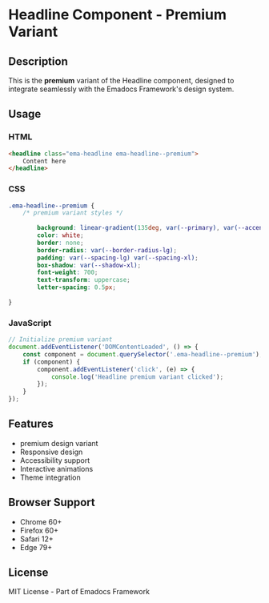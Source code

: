# Headline Component - Premium Variant

## Description
This is the **premium** variant of the Headline component, designed to integrate seamlessly with the Emadocs Framework's design system.

## Usage

### HTML
```html
<headline class="ema-headline ema-headline--premium">
    Content here
</headline>
```

### CSS
```css
.ema-headline--premium {
    /* premium variant styles */
    
        background: linear-gradient(135deg, var(--primary), var(--accent));
        color: white;
        border: none;
        border-radius: var(--border-radius-lg);
        padding: var(--spacing-lg) var(--spacing-xl);
        box-shadow: var(--shadow-xl);
        font-weight: 700;
        text-transform: uppercase;
        letter-spacing: 0.5px;
    
}
```

### JavaScript
```javascript
// Initialize premium variant
document.addEventListener('DOMContentLoaded', () => {
    const component = document.querySelector('.ema-headline--premium');
    if (component) {
        component.addEventListener('click', (e) => {
            console.log('Headline premium variant clicked');
        });
    }
});
```

## Features
- premium design variant
- Responsive design
- Accessibility support
- Interactive animations
- Theme integration

## Browser Support
- Chrome 60+
- Firefox 60+
- Safari 12+
- Edge 79+

## License
MIT License - Part of Emadocs Framework
